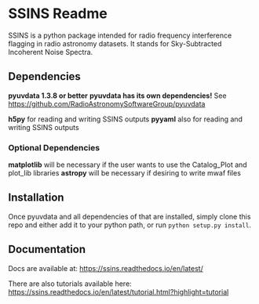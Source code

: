 # SSINS Readme

SSINS is a python package intended for radio frequency interference flagging in radio astronomy datasets. It stands for Sky-Subtracted Incoherent Noise Spectra.

## Dependencies

**pyuvdata 1.3.8 or better**
**pyuvdata has its own dependencies!**
See https://github.com/RadioAstronomySoftwareGroup/pyuvdata

**h5py** for reading and writing SSINS outputs
**pyyaml** also for reading and writing SSINS outputs

### Optional Dependencies

**matplotlib** will be necessary if the user wants to use the Catalog_Plot and plot_lib libraries
**astropy** will be necessary if desiring to write mwaf files

## Installation

Once pyuvdata and all dependencies of that are installed, simply clone this repo and either add it to your python path, or run `python setup.py install`.

## Documentation

Docs are available at: https://ssins.readthedocs.io/en/latest/

There are also tutorials available here: https://ssins.readthedocs.io/en/latest/tutorial.html?highlight=tutorial

